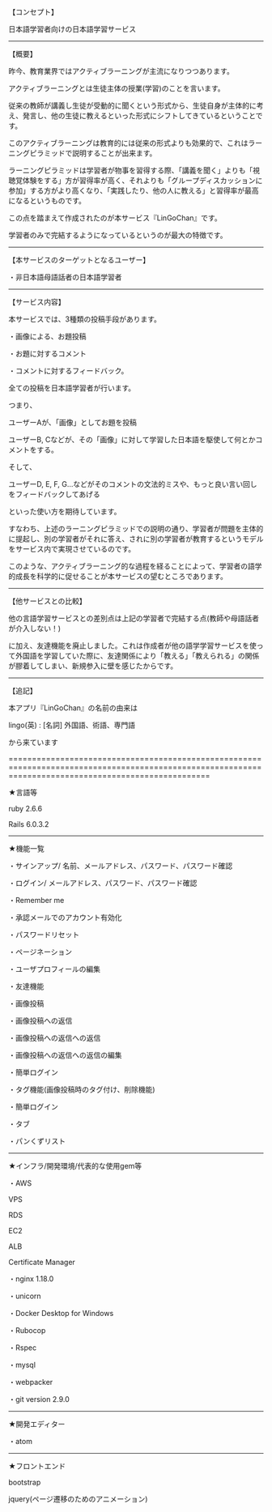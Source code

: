 【コンセプト】

日本語学習者向けの日本語学習サービス

-----------------------------------------------------

【概要】

昨今、教育業界ではアクティブラーニングが主流になりつつあります。

アクティブラーニングとは生徒主体の授業(学習)のことを言います。

従来の教師が講義し生徒が受動的に聞くという形式から、生徒自身が主体的に考え、発言し、他の生徒に教えるといった形式にシフトしてきているということです。

このアクティブラーニングは教育的には従来の形式よりも効果的で、これはラーニングピラミッドで説明することが出来ます。

ラーニングピラミッドは学習者が物事を習得する際、「講義を聞く」よりも「視聴覚体験をする」方が習得率が高く、それよりも「グループディスカッションに参加」する方がより高くなり、「実践したり、他の人に教える」と習得率が最高になるというものです。

この点を踏まえて作成されたのが本サービス『LinGoChan』です。

学習者のみで完結するようになっているというのが最大の特徴です。

-----------------------------------------------------

【本サービスのターゲットとなるユーザー】

・非日本語母語話者の日本語学習者

-----------------------------------------------------

【サービス内容】

本サービスでは、3種類の投稿手段があります。

・画像による、お題投稿

・お題に対するコメント

・コメントに対するフィードバック。

全ての投稿を日本語学習者が行います。

つまり、

ユーザーAが、「画像」としてお題を投稿

ユーザーB, Cなどが、その「画像」に対して学習した日本語を駆使して何とかコメントをする。

そして、

ユーザーD, E, F, G…などがそのコメントの文法的ミスや、もっと良い言い回しをフィードバックしてあげる

といった使い方を期待しています。

すなわち、上述のラーニングピラミッドでの説明の通り、学習者が問題を主体的に提起し、別の学習者がそれに答え、されに別の学習者が教育するというモデルをサービス内で実現させているのです。

このような、アクティブラーニング的な過程を経ることによって、学習者の語学的成長を科学的に促せることが本サービスの望むところであります。

-----------------------------------------------------

【他サービスとの比較】


他の言語学習サービスとの差別点は上記の学習者で完結する点(教師や母語話者が介入しない！)

に加え、友達機能を廃止しました。これは作成者が他の語学学習サービスを使って外国語を学習していた際に、友達関係により「教える」「教えられる」の関係が膠着してしまい、新規参入に壁を感じたからです。

-----------------------------------------------------

【追記】

本アプリ『LinGoChan』の名前の由来は

lingo(英) :  [名詞] 外国語、術語、専門語

から来ています

=======================================================================================================================================================


★言語等

ruby 2.6.6

Rails 6.0.3.2

-----------------------------------------------------

★機能一覧

・サインアップ/ 名前、メールアドレス、パスワード、パスワード確認

・ログイン/ メールアドレス、パスワード、パスワード確認

・Remember me

・承認メールでのアカウント有効化

・パスワードリセット

・ページネーション

・ユーザプロフィールの編集

・友達機能

・画像投稿

・画像投稿への返信 

・画像投稿への返信への返信

・画像投稿への返信への返信の編集

・簡単ログイン

・タグ機能(画像投稿時のタグ付け、削除機能)

・簡単ログイン

・タブ

・パンくずリスト

-----------------------------------------------------


★インフラ/開発環境/代表的な使用gem等

・AWS

VPS

RDS

EC2

ALB

Certificate Manager

・nginx 1.18.0

・unicorn

・Docker Desktop for Windows

・Rubocop

・Rspec

・mysql

・webpacker

・git version 2.9.0

-----------------------------------------------------

★開発エディター

・atom

-----------------------------------------------------

★フロントエンド

bootstrap

jquery(ページ遷移のためのアニメーション)
